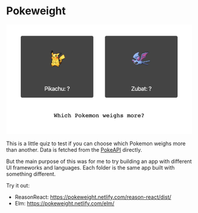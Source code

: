 # Pokeweight

<img src="screenshot.png" width="500px">

This is a little quiz to test if you can choose which Pokemon weighs more than
another. Data is fetched from the [PokeAPI](https://pokeapi.co) directly.

But the main purpose of this was for me to try building an app with different UI
frameworks and languages. Each folder is the same app built with something
different.

Try it out:

- ReasonReact: https://pokeweight.netlify.com/reason-react/dist/
- Elm: https://pokeweight.netlify.com/elm/
